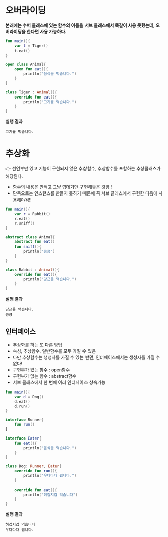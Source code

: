 # 오버라이딩

**본래에는 수퍼 클래스에 있는 함수의 이름을 서브 클래스에서 똑같이 사용 못했는데, 오버라이딩을 한다면 사용 가능하다.**

```kotlin
fun main(){
    var t = Tiger()
    t.eat()
}

open class Animal{
    open fun eat(){
        println("음식을 먹습니다.")
    }
}

class Tiger : Animal(){
    override fun eat(){
        println("고기를 먹습니다.")
    }
}
```

**실행 결과**
```
고기를 먹습니다.
```

# 추상화
👉 선언부만 있고 기능이 구현되지 않은 추상함수, 추상함수를 포함하는 추상클래스가 해당된다.
- 함수의 내용은 안적고 그냥 껍데기만 구현해놓은 것임!!
- 단독으로는 인스턴스를 만들지 못하기 때문에 꼭 서브 클래스에서 구현한 다음에 사용해야됨!!

```kotlin
fun main(){
    var r = Rabbit()
    r.eat()
    r.sniff()
}

abstract class Animal{
    abstract fun eat()
    fun sniff(){
        println("킁킁")
    }
}

class Rabbit : Animal(){
    override fun eat(){
        println("당근을 먹습니다.")
    }
}
```

**실행 결과**
```
당근을 먹습니다.
킁킁
```

## 인터페이스
- 추상화를 하는 또 다른 방법
- 속성, 추상함수, 일반함수를 모두 가질 수 있음
- 다만 추상함수는 생성자를 가질 수 있는 반면, 인터페이스에서는 생성자를 가질 수 없다!
- 구현부가 있는 함수 : open함수
- 구현부가 없는 함수 : abstract함수
- 서브 클래스에서 한 번에 여러 인터페이스 상속가능

```kotlin
fun main(){
    var d = Dog()
    d.eat()
    d.run()
}

interface Runner{
    fun run()
}

interface Eater{
    fun eat(){
        println("음식을 먹습니다.")
    }
}

class Dog: Runner, Eater{
    override fun run(){
        println("우다다다 뜁니다.")
    }
    
    override fun eat(){
        println("허겁지겁 먹습니다")
    }
}
```

**실행 결과**

```
허겁지겁 먹습니다
우다다다 뜁니다.
```
